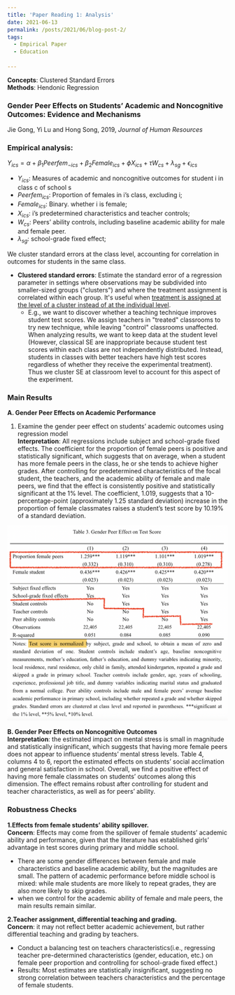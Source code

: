 ```yaml
---
title: 'Paper Reading 1: Analysis'
date: 2021-06-13
permalink: /posts/2021/06/blog-post-2/
tags:
  - Empirical Paper
  - Education
  
---
```


**Concepts**: Clustered Standard Errors \
**Methods**: Hendonic Regression

### Gender Peer Effects on Students’ Academic and Noncognitive Outcomes: Evidence and Mechanisms
Jie Gong, Yi Lu and Hong Song, 2019, _Journal of Human Resources_

### Empirical analysis:
$Y_{ics}=\alpha+\beta_{1}Peerfem_{-ics}+\beta_{2}Female_{ics}+\phi X_{ics}+ \tau W_{cs}+\lambda_{sg}+\epsilon_{ics}$
- $Y_{ics}$: Measures of academic and noncognitive outcomes for student i in class c of school s
- $Peerfem_{ics}$: Proportion of females in i’s class, excluding i; 
- $Female_{ics}$: Binary. whether i is female; 
- $X_{ics}$: i’s predetermined characteristics and teacher controls; 
- $W_{cs}$: Peers’ ability controls, including baseline academic ability for male and female peer.
- $\lambda_{sg}$: school-grade fixed effect; 

We cluster standard errors at the class level, accounting for correlation in outcomes for students in the same class.
- **Clustered standard errors**: Estimate the standard error of a regression parameter in settings where observations may be subdivided into smaller-sized groups ("clusters") and where the treatment assignment is correlated within each group. It's useful when <ins>treatment is assigned at the level of a cluster instead of at the individual level</ins>. 
  - E.g., we want to discover whether a teaching technique improves student test scores. We assign teachers in "treated" classrooms to try new technique, while leaving "control" classrooms unaffected. When analyzing results, we want to keep data at the student level (However, classical SE are inappropriate because student test scores within each class are not independently distributed. Instead, students in classes with better teachers have high test scores regardless of whether they receive the experimental treatment). Thus we cluster SE at classroom level to account for this aspect of the experiment.

### Main Results
**A. Gender Peer Effects on Academic Performance**
1. Examine the gender peer effect on students’ academic outcomes using regression model \
**Interpretation**: All regressions include subject and school-grade fixed effects. The coefficient for the proportion of female peers is positive and statistically significant, which suggests that on average, when a student has more female peers in the class, he or she tends to achieve higher grades. After controlling for predetermined characteristics of the focal student, the teachers, and the academic ability of female and male peers, we find that the effect is consistently positive and statistically significant at the 1% level. The coefficient, 1.019, suggests that a 10-percentage-point (approximately 1.25 standard deviation) increase in the proportion of female classmates raises a student’s test score by 10.19% of a standard deviation.

![Editing a markdown file for a talk](/images/PaperReading1.png)

**B. Gender Peer Effects on Noncognitive Outcomes**\
**Interpretation**: the estimated impact on mental stress is small in magnitude and statistically insignificant, which suggests that having more female peers does not appear to influence students’ mental stress levels. Table 4, columns 4 to 6, report the estimated effects on students’ social acclimation and general satisfaction in school. Overall, we find a positive effect of having more female classmates on students’ outcomes along this dimension. The effect remains robust after controlling for student and teacher characteristics, as well as for peers’ ability.

### Robustness Checks
**1.Effects from female students’ ability spillover.**\
**Concern**: Effects may come from the spillover of female students’ academic ability and performance, given that the literature has established girls’ advantage in test scores during primary and middle school.
-  There are some gender differences between female and male characteristics and baseline academic ability, but the magnitudes are small. The pattern of academic performance before middle school is mixed: while male students are more likely to repeat grades, they are also more likely to skip grades. 
- when we control for the academic ability of female and male peers, the main results remain similar.

**2.Teacher assignment, differential teaching and grading.**\
**Concern**: it may not reflect better academic achievement, but rather differential teaching and grading by teachers.
- Conduct a balancing test on teachers characteristics(i.e., regressing teacher pre-determined characteristics (gender, education, etc.) on female peer proportion and controlling for school-grade fixed effect.)
- Results: Most estimates are statistically insignificant, suggesting no strong correlation between teachers characteristics and the percentage of female students.


